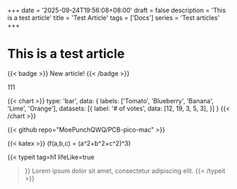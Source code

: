 +++
date = '2025-09-24T19:56:08+08:00'
draft = false
description = 'This is a test article'
title = 'Test Article'
tags = ['Docs']
series = 'Test articles'
+++
# This is a test article  

{{< badge >}}
New article!
{{< /badge >}}

111

{{< chart >}}
type: 'bar',
data: {
  labels: ['Tomato', 'Blueberry', 'Banana', 'Lime', 'Orange'],
  datasets: [{
    label: '# of votes',
    data: [12, 19, 3, 5, 3],
  }]
}
{{< /chart >}}

{{< github repo="MoePunchQWQ/PCB-pico-mac" >}}

{{< katex >}}
\(f(a,b,c) = (a^2+b^2+c^2)^3\)

{{< typeit 
  tag=h1
  lifeLike=true
>}}
Lorem ipsum dolor sit amet, 
consectetur adipiscing elit. 
{{< /typeit >}}